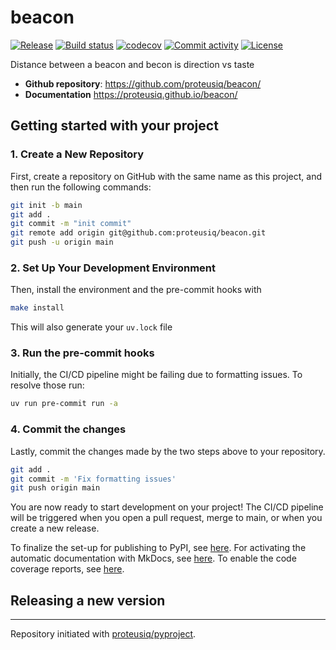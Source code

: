 # beacon

[![Release](https://img.shields.io/github/v/release/proteusiq/beacon)](https://img.shields.io/github/v/release/proteusiq/beacon)
[![Build status](https://img.shields.io/github/actions/workflow/status/proteusiq/beacon/main.yml?branch=main)](https://github.com/proteusiq/beacon/actions/workflows/main.yml?query=branch%3Amain)
[![codecov](https://codecov.io/gh/proteusiq/beacon/branch/main/graph/badge.svg)](https://codecov.io/gh/proteusiq/beacon)
[![Commit activity](https://img.shields.io/github/commit-activity/m/proteusiq/beacon)](https://img.shields.io/github/commit-activity/m/proteusiq/beacon)
[![License](https://img.shields.io/github/license/proteusiq/beacon)](https://img.shields.io/github/license/proteusiq/beacon)

Distance between a beacon and becon is direction vs taste

- **Github repository**: <https://github.com/proteusiq/beacon/>
- **Documentation** <https://proteusiq.github.io/beacon/>

## Getting started with your project

### 1. Create a New Repository

First, create a repository on GitHub with the same name as this project, and then run the following commands:

```bash
git init -b main
git add .
git commit -m "init commit"
git remote add origin git@github.com:proteusiq/beacon.git
git push -u origin main
```

### 2. Set Up Your Development Environment

Then, install the environment and the pre-commit hooks with

```bash
make install
```

This will also generate your `uv.lock` file

### 3. Run the pre-commit hooks

Initially, the CI/CD pipeline might be failing due to formatting issues. To resolve those run:

```bash
uv run pre-commit run -a
```

### 4. Commit the changes

Lastly, commit the changes made by the two steps above to your repository.

```bash
git add .
git commit -m 'Fix formatting issues'
git push origin main
```

You are now ready to start development on your project!
The CI/CD pipeline will be triggered when you open a pull request, merge to main, or when you create a new release.

To finalize the set-up for publishing to PyPI, see [here](https://proteusiq.github.io/pyproject/features/publishing/#set-up-for-pypi).
For activating the automatic documentation with MkDocs, see [here](https://proteusiq.github.io/pyproject/features/mkdocs/#enabling-the-documentation-on-github).
To enable the code coverage reports, see [here](https://proteusiq.github.io/pyproject/features/codecov/).

## Releasing a new version



---

Repository initiated with [proteusiq/pyproject](https://github.com/proteusiq/pyproject).

